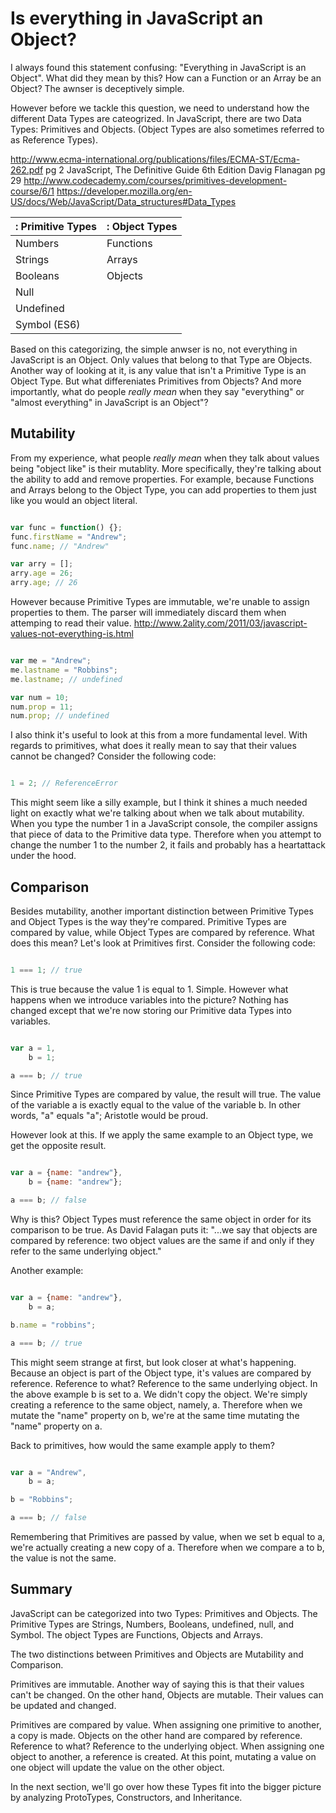 # Is everything in JavaScript an Object?

I always found this statement confusing: "Everything in JavaScript is an Object". What did they mean by this? How can a Function or an Array be an Object? The awnser is deceptively simple.

However before we tackle this question, we need to understand how the different Data Types are cateogrized. In JavaScript, there are two Data Types: Primitives and Objects. (Object Types are also sometimes referred to as Reference Types).

http://www.ecma-international.org/publications/files/ECMA-ST/Ecma-262.pdf pg 2
JavaScript, The Definitive Guide 6th Edition Davig Flanagan pg 29
http://www.codecademy.com/courses/primitives-development-course/6/1
https://developer.mozilla.org/en-US/docs/Web/JavaScript/Data_structures#Data_Types

|: Primitive Types |: Object Types |
|-----------------|--------------|
| Numbers         | Functions    |
| Strings         | Arrays       |
| Booleans        | Objects 		|
| Null        		|              |
| Undefined       |              |
| Symbol (ES6)    | 					|

Based on this categorizing, the simple anwser is no, not everything in JavaScript is an Object. Only values that belong to that Type are Objects. Another way of looking at it, is any value that isn't a Primitive Type is an Object Type. But what differeniates Primitives from Objects? And more importantly, what do people <em>really mean</em> when they say "everything" or "almost everything" in JavaScript is an Object"?

## Mutability

From my experience, what people <em>really mean</em> when they talk about values being "object like" is their mutablity. More specifically, they're talking about the ability to add and remove properties. For example, because Functions and Arrays belong to the Object Type, you can add properties to them just like you would an object literal.

```js

var func = function() {};
func.firstName = "Andrew";
func.name; // "Andrew"

var arry = [];
arry.age = 26;
arry.age; // 26

```

However because Primitive Types are immutable, we're unable to assign properties to them. The parser will immediately discard them when attemping to read their value. http://www.2ality.com/2011/03/javascript-values-not-everything-is.html

```js

var me = "Andrew";
me.lastname = "Robbins";
me.lastname; // undefined

var num = 10;
num.prop = 11;
num.prop; // undefined

```

I also think it's useful to look at this from a more fundamental level. With regards to primitives, what does it really mean to say that their values cannot be changed? Consider the following code:

```js

1 = 2; // ReferenceError

```

This might seem like a silly example, but I think it shines a much needed light on exactly what we're talking about when we talk about mutability. When you type the number 1 in a JavaScript console, the compiler assigns that piece of data to the Primitive data type. Therefore when you attempt to change the number 1 to the number 2, it fails and probably has a heartattack under the hood.

## Comparison

Besides mutability, another important distinction between Primitive Types and Object Types is the way they're compared. Primitive Types are compared by value, while Object Types are compared by reference. What does this mean? Let's look at Primitives first. Consider the following code:

```js

1 === 1; // true

```
This is true because the value 1 is equal to 1. Simple. However what happens when we introduce variables into the picture? Nothing has changed except that we're now storing our Primitive data Types into variables.

```js

var a = 1,
    b = 1;

a === b; // true

```

Since Primitive Types are compared by value, the result will true. The value of the variable a is exactly equal to the value of the variable b. In other words, "a" equals "a"; Aristotle would be proud.

However look at this. If we apply the same example to an Object type, we get the opposite result.

```js

var a = {name: "andrew"},
    b = {name: "andrew"};

a === b; // false

```

Why is this? Object Types must reference the same object in order for its comparison to be true. As David Falagan puts it: "...we say that objects are compared by reference: two object values are the same if and only if they refer to the same underlying object."

Another example:

```js

var a = {name: "andrew"},
    b = a;

b.name = "robbins";

a === b; // true

```

This might seem strange at first, but look closer at what's happening. Because an object is part of the Object type, it's values are compared by reference. Reference to what? Reference to the same underlying object. In the above example b is set to a. We didn't copy the object. We're simply creating a reference to the same object, namely, a. Therefore when we mutate the "name" property on b, we're at the same time mutating the "name" property on a.

Back to primitives, how would the same example apply to them?

```js

var a = "Andrew",
    b = a;

b = "Robbins";

a === b; // false

```

Remembering that Primitives are passed by value, when we set b equal to a, we're actually creating a new copy of a. Therefore when we compare a to b, the value is not the same.

## Summary

JavaScript can be categorized into two Types: Primitives and Objects. The Primitive Types are Strings, Numbers, Booleans, undefined, null, and Symbol. The object Types are Functions, Objects and Arrays.

The two distinctions between Primitives and Objects are Mutability and Comparison.

Primitives are immutable. Another way of saying this is that their values can't be changed. On the other hand, Objects are mutable. Their values can be updated and changed.

Primitives are compared by value. When assigning one primitive to another, a copy is made. Objects on the other hand are compared by reference. Reference to what? Reference to the underlying object. When assigning one object to another, a reference is created. At this point, mutating a value on one object will update the value on the other object.

In the next section, we'll go over how these Types fit into the bigger picture by analyzing ProtoTypes, Constructors, and Inheritance.